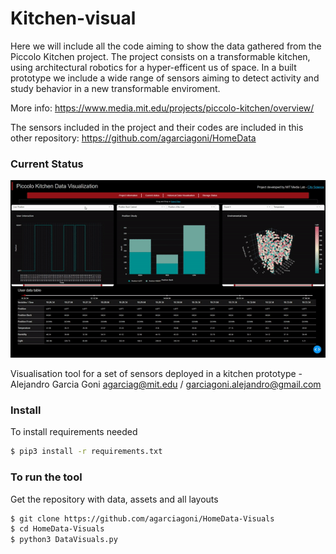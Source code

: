 # Kitchen-visual
Here we will include all the code aiming to show the data gathered from the Piccolo Kitchen project. 
The project consists on a transformable kitchen, using architectural robotics for a hyper-efficent us of space.
In a built prototype we include a wide range of sensors aiming to detect activity and study behavior in a new transformable enviroment.   

More info: https://www.media.mit.edu/projects/piccolo-kitchen/overview/

The sensors included in the project and their codes are included in this other repository: https://github.com/agarciagoni/HomeData

### Current Status ###
  ![Gif](https://github.com/agarciagoni/HomeData-Visuals/blob/master/Status/3_16_2020.gif)

Visualisation tool for a set of sensors deployed in a kitchen prototype - Alejandro Garcia Goni                            agarciag@mit.edu / garciagoni.alejandro@gmail.com

### Install ###
To install requirements needed
```bash
$ pip3 install -r requirements.txt
```

### To run the tool ###
Get the repository with data, assets and all layouts
```bash
$ git clone https://github.com/agarciagoni/HomeData-Visuals
$ cd HomeData-Visuals
$ python3 DataVisuals.py
```



